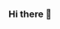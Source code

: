 ### Hi there 👋

<!--
**brunhildevink/brunhildevink** is a ✨ _special_ ✨ repository because its `README.md` (this file) appears on your GitHub profile.

Here are some ideas to get you started:
![cactus made by me](https://cdn.dribbble.com/users/1473016/screenshots/9667200/media/c200152a9de487acae2dc5b78d313d23.jpg)

- 🔭 I’m currently working on ...
- 🌱 I’m currently learning ...
- 👯 I’m looking to collaborate on ...
- 🤔 I’m looking for help with ...
- 💬 Ask me about ...
- 📫 How to reach me: ...
- 😄 Pronouns: ...
- ⚡ Fun fact: ...
-->



